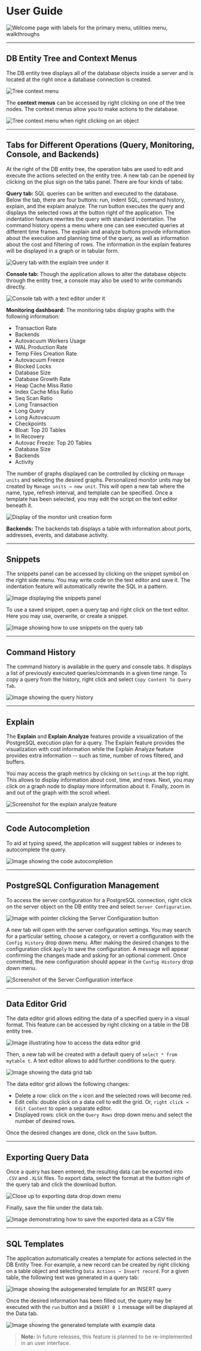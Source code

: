 # User Guide

![Welcome page with labels for the primary menu, utilities menu, walkthroughs](./images/main_pg.png)

---

## DB Entity Tree and Context Menus

The DB entity tree displays all of the database objects inside a server and is located at the right once a database connection is created.

![Tree context menu](./images/tree_context_menus.png)

The **context menus** can be accessed by right clicking on one of the tree nodes. The context menus allow you to make actions to the database. 

![Tree context menu when right clicking on an object](./images/context_menu.png)

---

## Tabs for Different Operations (Query, Monitoring, Console, and Backends)

At the right of the DB entity tree, the operation tabs are used to edit and execute the actions selected on the entity tree. A new tab can be opened by clicking on the plus sign on the tabs panel. There are four kinds of tabs:

**Query tab:** SQL queries can be written and executed to the database. Below the tab, there are four buttons: run, indent SQL, command history, explain, and the explain analyze. The run button executes the query and displays the selected rows at the button right of the application. The indentation feature rewrites the query with standard indentation. The command history opens a menu where one can see executed queries at different time frames. The explain and analyze buttons provide information about the execution and planning time of the query, as well as information about the cost and filtering of rows. The information in the explain features will be displayed in a graph or in tabular form.

![Query tab with the explain tree under it](./images/query_tab.png)

**Console tab:** Though the application allows to alter the database objects through the entity tree, a console may also be used to write commands directly.

![Console tab with a text editor under it](./images/console.png)

**Monitoring dashboard:** The monitoring tabs display graphs with the following information:

- Transaction Rate
- Backends
- Autovacuum Workers Usage
- WAL Production Rate
- Temp Files Creation Rate
- Autovacuum Freeze
- Blocked Locks
- Database Size
- Database Growth Rate
- Heap Cache Miss Ratio
- Index Cache Miss Ratio
- Seq Scan Ratio
- Long Transaction
- Long Query
- Long Autovacuum
- Checkpoints
- Bloat: Top 20 Tables
- In Recovery
- Autovac Freeze: Top 20 Tables
- Database Size
- Backends
- Activity

The number of graphs displayed can be controlled by clicking on `Manage units` and selecting the desired graphs. Personalized monitor units may be created by `Manage units → new unit`. This will open a new tab where the name, type, refresh interval, and template can be specified. Once a template has been selected, you may edit the script on the text editor beneath it.

![Display of the monitor unit creation form](./images/monitor_unit.png)

**Backends:** The backends tab displays a table with information about ports, addresses, events, and database activity.

---

## Snippets

The snippets panel can be accessed by clicking on the snippet symbol on the right side menu. You may write code on the text editor and save it. The indentation feature will automatically rewrite the SQL in a pattern.

![Image displaying the snippets panel](./images/snippet.png)

To use a saved snippet, open a query tap and right click on the text editor. Here you may use, overwrite, or create a snippet.

![Image showing how to use snippets on the query tab](./images/snippet1.png)

---

## Command History

The command history is available in the query and console tabs. It displays a list of previously executed queries/commands in a given time range. To copy a query from the history, right click and select `Copy Content To Query Tab`.

![Image showing the query history](./images/history.png)

---

## Explain

The **Explain** and **Explain Analyze** features provide a visualization of the PostgreSQL execution plan for a query. The Explain feature provides the visualization with cost information while the Explain Analyze feature provides extra information -- such as time, number of rows filtered, and buffers. 

You may access the graph metrics by clicking on `Settings` at the top right. This allows to display information about cost, time, and rows. Next, you may click on a graph node to display more information about it. Finally, zoom in and out of the graph with the scroll wheel.

![Screenshot for the explain analyze feature](./images/explain_analyze.png)

---

## Code Autocompletion

To aid at typing speed, the application will suggest tables or indexes to autocomplete the query.

![Image showing the code autocompletion](./images/autocomplete.png)

---

## PostgreSQL Configuration Management

To access the server configuration for a PostgreSQL connection, right click on the server object on the DB entity tree and select `Server Configuration`.

![Image with pointer clicking the Server Configuration button](./images/configuration.png)

A new tab will open with the server configuration settings. You may search for a particular setting, choose a category, or revert a configuration with the `Config History` drop down menu. After making the desired changes to the configuration click `Apply` to save the configuration. A message will appear confirming the changes made and asking for an optional comment. Once committed, the new configuration should appear in the `Config History` drop down menu.

![Screenshot of the Server Configuration interface](./images/configuration1.png)

---

## Data Editor Grid

The data editor grid allows editing the data of a specified query in a visual format. This feature can be accessed by right clicking on a table in the DB entity tree.

![Image illustrating how to access the data editor grid](./images/edit_data.png)

Then, a new tab will be created with a default query of `select * from mytable t`. A text editor allows to add further conditions to the query.

![Image showing the data grid tab](./images/edit_data1.png)

The data editor grid allows the following changes:
- Delete a row: click on the `x` icon and the selected rows will become red.
- Edit cells: double click on a data cell to edit the grid. Or, `right click → Edit Content` to open a separate editor.
- Displayed rows: click on the `Query Rows` drop down menu and select the number of desired rows.

Once the desired changes are done, click on the `Save` button.

---

## Exporting Query Data

Once a query has been entered, the resulting data can be exported into `.CSV` and `.XLSX` files. To export data, select the format at the button right of the query tab and click the download button.

![Close up to exporting data drop down menu](./images/exporting_data.png)

Finally, save the file under the data tab.

![Image demonstrating how to save the exported data as a CSV file](./images/exporting_data1.png)

---

## SQL Templates

The application automatically creates a template for actions selected in the DB Entity Tree. 
For example, a new record can be created by right clicking on a table object and selecting `Data Actions → Insert record`. For a given table, the following text was generated in a query tab:

![Image showing the autogenerated template for an INSERT query](./images/template1.png)

Once the desired information has been filled out, the query may be executed with the `run` button and a `INSERT 0 1` message will be displayed at the Data tab.

![Image showing the generated template with example data](./images/template2.png)

> **Note:** In future releases, this feature is planned to be re-implemented in an user interface.